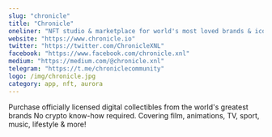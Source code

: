 ```yaml
---
slug: "chronicle"
title: "Chronicle"
oneliner: "NFT studio & marketplace for world's most loved brands & icons."
website: "https://www.chronicle.io"
twitter: "https://twitter.com/ChronicleXNL"
facebook: "https://www.facebook.com/chronicle.xnl"
medium: "https://medium.com/@chronicle.xnl"
telegram: "https://t.me/chroniclecommunity"
logo: /img/chronicle.jpg
category: app, nft, aurora
---
```


Purchase officially licensed digital collectibles from the world's greatest brands No crypto know-how required. Covering film, animations, TV, sport, music, lifestyle & more!
